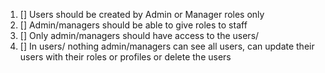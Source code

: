 1. [] Users should be created by Admin or Manager roles only
2. [] Admin/managers should be able to give roles to staff
3. [] Only admin/managers should have access to the users/
4. [] In users/ nothing admin/managers can see all users, can update their users with their roles or profiles or delete the users
